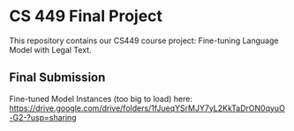 # CS 449 Final Project

This repository contains our CS449 course project: Fine-tuning Language Model with Legal Text.

## Final Submission

Fine-tuned Model Instances (too big to load) here: https://drive.google.com/drive/folders/1fJueqYSrMJY7yL2KkTaDrON0qyuO-G2-?usp=sharing
